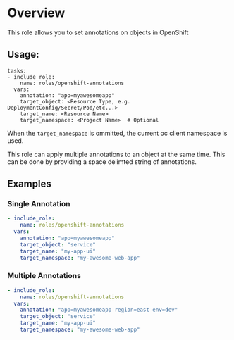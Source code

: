 # Overview
This role allows you to set annotations on objects in OpenShift

## Usage:
```
tasks:
- include_role:
    name: roles/openshift-annotations
  vars:
    annotation: "app=myawesomeapp"
    target_object: <Resource Type, e.g. DeploymentConfig/Secret/Pod/etc...>
    target_name: <Resource Name>
    target_namespace: <Project Name>  # Optional
```
When the `target_namespace` is ommitted, the current oc client namespace is used.

This role can apply multiple annotations to an object at the same time. This can be done by providing a space delimted string of annotations.

## Examples

### Single Annotation

```yaml
- include_role:
    name: roles/openshift-annotations
  vars:
    annotation: "app=myawesomeapp"
    target_object: "service"
    target_name: "my-app-ui"
    target_namespace: "my-awesome-web-app"
```


### Multiple Annotations

```yaml
- include_role:
    name: roles/openshift-annotations
  vars:
    annotation: "app=myawesomeapp region=east env=dev"
    target_object: "service"
    target_name: "my-app-ui"
    target_namespace: "my-awesome-web-app"
```
